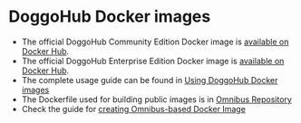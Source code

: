 # DoggoHub Docker images

* The official DoggoHub Community Edition Docker image is [available on Docker Hub](https://hub.docker.com/r/doggohub/doggohub-ce/).
* The official DoggoHub Enterprise Edition Docker image is [available on Docker Hub](https://hub.docker.com/r/doggohub/doggohub-ee/).
* The complete usage guide can be found in [Using DoggoHub Docker images](https://docs.doggohub.com/omnibus/docker/)
* The Dockerfile used for building public images is in [Omnibus Repository](https://doggohub.com/doggohub-org/omnibus-doggohub/tree/master/docker)
* Check the guide for [creating Omnibus-based Docker Image](https://docs.doggohub.com/omnibus/build/README.html#build-docker-image)
